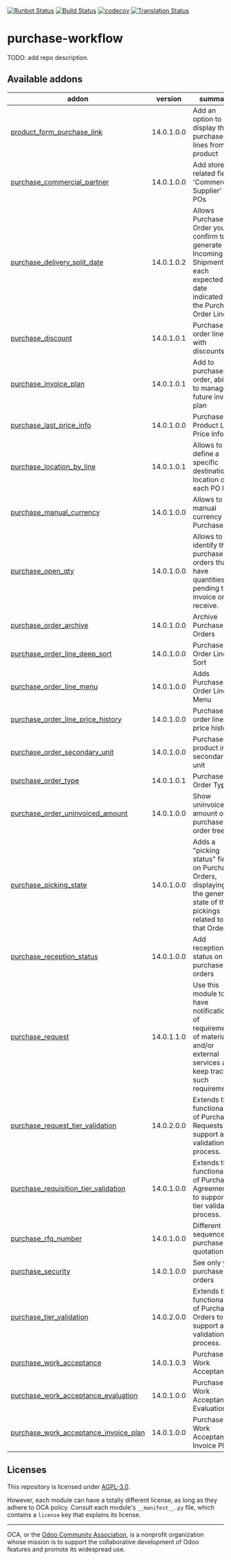 [![Runbot Status](https://runbot.odoo-community.org/runbot/badge/flat/142/14.0.svg)](https://runbot.odoo-community.org/runbot/repo/github-com-oca-purchase-workflow-142)
[![Build Status](https://travis-ci.com/OCA/purchase-workflow.svg?branch=14.0)](https://travis-ci.com/OCA/purchase-workflow)
[![codecov](https://codecov.io/gh/OCA/purchase-workflow/branch/14.0/graph/badge.svg)](https://codecov.io/gh/OCA/purchase-workflow)
[![Translation Status](https://translation.odoo-community.org/widgets/purchase-workflow-14-0/-/svg-badge.svg)](https://translation.odoo-community.org/engage/purchase-workflow-14-0/?utm_source=widget)

<!-- /!\ do not modify above this line -->

# purchase-workflow

TODO: add repo description.

<!-- /!\ do not modify below this line -->

<!-- prettier-ignore-start -->

[//]: # (addons)

Available addons
----------------
addon | version | summary
--- | --- | ---
[product_form_purchase_link](product_form_purchase_link/) | 14.0.1.0.0 | Add an option to display the purchases lines from product
[purchase_commercial_partner](purchase_commercial_partner/) | 14.0.1.0.0 | Add stored related field 'Commercial Supplier' on POs
[purchase_delivery_split_date](purchase_delivery_split_date/) | 14.0.1.0.2 | Allows Purchase Order you confirm to generate one Incoming Shipment for each expected date indicated in the Purchase Order Lines
[purchase_discount](purchase_discount/) | 14.0.1.0.1 | Purchase order lines with discounts
[purchase_invoice_plan](purchase_invoice_plan/) | 14.0.1.0.1 | Add to purchases order, ability to manage future invoice plan
[purchase_last_price_info](purchase_last_price_info/) | 14.0.1.0.0 | Purchase Product Last Price Info
[purchase_location_by_line](purchase_location_by_line/) | 14.0.1.0.1 | Allows to define a specific destination location on each PO line
[purchase_manual_currency](purchase_manual_currency/) | 14.0.1.0.0 | Allows to manual currency of Purchase
[purchase_open_qty](purchase_open_qty/) | 14.0.1.0.0 | Allows to identify the purchase orders that have quantities pending to invoice or to receive.
[purchase_order_archive](purchase_order_archive/) | 14.0.1.0.0 | Archive Purchase Orders
[purchase_order_line_deep_sort](purchase_order_line_deep_sort/) | 14.0.1.0.0 | Purchase Order Line Sort
[purchase_order_line_menu](purchase_order_line_menu/) | 14.0.1.0.0 | Adds Purchase Order Lines Menu
[purchase_order_line_price_history](purchase_order_line_price_history/) | 14.0.1.0.0 | Purchase order line price history
[purchase_order_secondary_unit](purchase_order_secondary_unit/) | 14.0.1.0.0 | Purchase product in a secondary unit
[purchase_order_type](purchase_order_type/) | 14.0.1.0.1 | Purchase Order Type
[purchase_order_uninvoiced_amount](purchase_order_uninvoiced_amount/) | 14.0.1.0.0 | Show uninvoiced amount on purchase order tree.
[purchase_picking_state](purchase_picking_state/) | 14.0.1.0.0 | Adds a "picking status" field on Purchase Orders, displaying the general state of the pickings related to that Order.
[purchase_reception_status](purchase_reception_status/) | 14.0.1.0.0 | Add reception status on purchase orders
[purchase_request](purchase_request/) | 14.0.1.1.0 | Use this module to have notification of requirements of materials and/or external services and keep track of such requirements.
[purchase_request_tier_validation](purchase_request_tier_validation/) | 14.0.2.0.0 | Extends the functionality of Purchase Requests to support a tier validation process.
[purchase_requisition_tier_validation](purchase_requisition_tier_validation/) | 14.0.1.0.0 | Extends the functionality of Purchase Agreements to support a tier validation process.
[purchase_rfq_number](purchase_rfq_number/) | 14.0.1.0.0 | Different sequence for purchase for quotations
[purchase_security](purchase_security/) | 14.0.1.0.0 | See only your purchase orders
[purchase_tier_validation](purchase_tier_validation/) | 14.0.2.0.0 | Extends the functionality of Purchase Orders to support a tier validation process.
[purchase_work_acceptance](purchase_work_acceptance/) | 14.0.1.0.3 | Purchase Work Acceptance
[purchase_work_acceptance_evaluation](purchase_work_acceptance_evaluation/) | 14.0.1.0.0 | Purchase Work Acceptance Evaluation
[purchase_work_acceptance_invoice_plan](purchase_work_acceptance_invoice_plan/) | 14.0.1.0.0 | Purchase Work Acceptance Invoice Plan

[//]: # (end addons)

<!-- prettier-ignore-end -->

## Licenses

This repository is licensed under [AGPL-3.0](LICENSE).

However, each module can have a totally different license, as long as they adhere to OCA
policy. Consult each module's `__manifest__.py` file, which contains a `license` key
that explains its license.

----

OCA, or the [Odoo Community Association](http://odoo-community.org/), is a nonprofit
organization whose mission is to support the collaborative development of Odoo features
and promote its widespread use.

